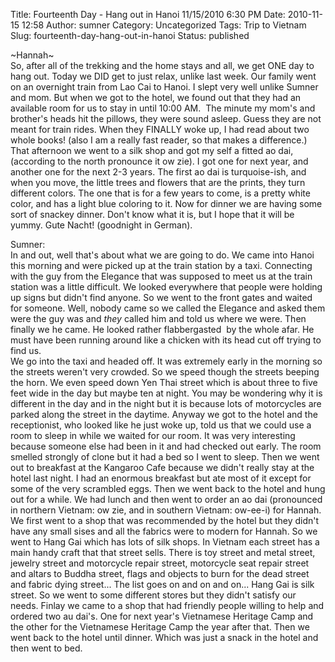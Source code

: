 Title: Fourteenth Day - Hang out in Hanoi 11/15/2010 6:30 PM
Date: 2010-11-15 12:58
Author: sumner
Category: Uncategorized
Tags: Trip to Vietnam
Slug: fourteenth-day-hang-out-in-hanoi
Status: published

\~Hannah\~  
So, after all of the trekking and the home stays and all, we get ONE day
to hang out. Today we DID get to just relax, unlike last week. Our
family went on an overnight train from Lao Cai to Hanoi. I slept very
well unlike Sumner and mom. But when we got to the hotel, we found out
that they had an available room for us to stay in until 10:00 AM.  The
minute my mom's and brother's heads hit the pillows, they were sound
asleep. Guess they are not meant for train rides. When they FINALLY woke
up, I had read about two whole books! (also I am a really fast reader,
so that makes a difference.) That afternoon we went to a silk shop and
got my self a fitted ao dai, (according to the north pronounce it ow
zie). I got one for next year, and another one for the next 2-3 years.
The first ao dai is turquoise-ish, and when you move, the little trees
and flowers that are the prints, they turn different colors. The one
that is for a few years to come, is a pretty white color, and has a
light blue coloring to it. Now for dinner we are having some sort of
snackey dinner. Don't know what it is, but I hope that it will be yummy.
Gute Nacht! (goodnight in German).

Sumner:  
In and out, well that's about what we are going to do. We came into
Hanoi this morning and were picked up at the train station by a taxi.
Connecting with the guy from the Elegance that was supposed to meet us
at the train station was a little difficult. We looked everywhere that
people were holding up signs but didn't find anyone. So we went to the
front gates and waited for someone. Well, nobody came so we called the
Elegance and asked them were the guy was and *they* called him and told
us where we were. Then finally we he came. He looked rather
flabbergasted  by the whole afar. He must have been running around like
a chicken with its head cut off trying to find us.  
We go into the taxi and headed off. It was extremely early in the
morning so the streets weren't very crowded. So we speed though the
streets beeping the horn. We even speed down Yen Thai street which is
about three to five feet wide in the day but maybe ten at night. You may
be wondering why it is different in the day and in the night but it is
because lots of motorcycles are parked along the street in the daytime.
Anyway we got to the hotel and the receptionist, who looked like he just
woke up, told us that we could use a room to sleep in while we waited
for our room. It was very interesting because someone else had been in
it and had checked out early. The room smelled strongly of clone but it
had a bed so I went to sleep. Then we went out to breakfast at the
Kangaroo Cafe because we didn't really stay at the hotel last night. I
had an enormous breakfast but ate most of it except for some of the very
scrambled eggs. Then we went back to the hotel and hung out for a while.
We had lunch and then went to order an ao dai (pronounced in northern
Vietnam: ow zie, and in southern Vietnam: ow-ee-i) for Hannah. We first
went to a shop that was recommended by the hotel but they didn't have
any small sises and all the fabrics were to modern for Hannah. So we
went to Hang Gai which has lots of silk shops. In Vietnam each street
has a main handy craft that that street sells. There is toy street and
metal street,  jewelry street and motorcycle repair street, motorcycle
seat repair street and altars to Buddha street, flags and objects to
burn for the dead street and fabric dying street... The list goes on and
on and on... Hang Gai is silk street. So we went to some different
stores but they didn't satisfy our needs. Finlay we came to a shop that
had friendly people willing to help and ordered two au dai's. One
for next year's Vietnamese Heritage Camp and the other for the
Vietnamese Heritage Camp the year after that. Then we went back to the
hotel until dinner. Which was just a snack in the hotel and then went to
bed.
